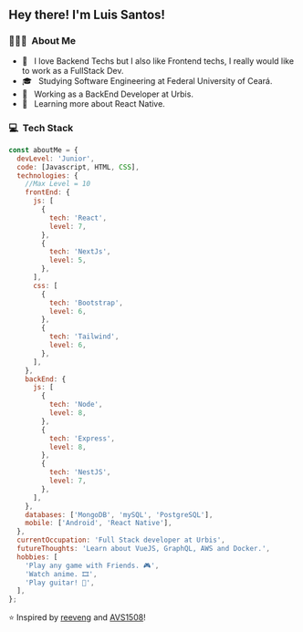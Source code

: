 <h2> Hey there! I'm Luis Santos!</h2>

<h3> 👨🏻‍💻 &nbsp;About Me </h3>

- 💖 &nbsp; I love Backend Techs but I also like Frontend techs, I really would like to work as a FullStack Dev.
- 🎓 &nbsp; Studying Software Engineering at Federal University of Ceará.
- 💼 &nbsp; Working as a BackEnd Developer at Urbis.
- 🌱 &nbsp; Learning more about React Native.

<h3> 💻 &nbsp;Tech Stack</h3>

```javascript
const aboutMe = {
  devLevel: 'Junior',
  code: [Javascript, HTML, CSS],
  technologies: {
    //Max Level = 10
    frontEnd: {
      js: [
        {
          tech: 'React',
          level: 7,
        },
        {
          tech: 'NextJs',
          level: 5,
        },
      ],
      css: [
        {
          tech: 'Bootstrap',
          level: 6,
        },
        {
          tech: 'Tailwind',
          level: 6,
        },
      ],
    },
    backEnd: {
      js: [
        {
          tech: 'Node',
          level: 8,
        },
        {
          tech: 'Express',
          level: 8,
        },
        {
          tech: 'NestJS',
          level: 7,
        },
      ],
    },
    databases: ['MongoDB', 'mySQL', 'PostgreSQL'],
    mobile: ['Android', 'React Native'],
  },
  currentOccupation: 'Full Stack developer at Urbis',
  futureThoughts: 'Learn about VueJS, GraphQL, AWS and Docker.',
  hobbies: [
    'Play any game with Friends. 🎮',
    'Watch anime. 🎞',
    'Play guitar! 🎸',
  ],
};
```

⭐️ Inspired by [reeveng](https://github.com/reeveng) and [AVS1508](https://github.com/AVS1508)!
